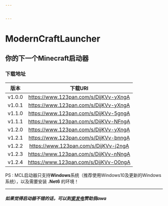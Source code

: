 ```yaml
---


---
```


<h1 id="moderncraftlauncher"><span class="prefix"></span><span class="content">ModernCraftLauncher</span><span class="suffix"></span></h1>
<h2 id="你的下一个minecraft启动器"><span class="prefix"></span><span class="content">你的下一个Minecraft启动器</span><span class="suffix"></span></h2>
<h3 id="下载地址"><span class="prefix"></span><span class="content">下载地址</span><span class="suffix"></span></h3>

<table>
<thead>
<tr>
<th align="center">版本</th>
<th align="center">下载URI</th>
</tr>
</thead>
<tbody>
<tr>
<td align="center">v1.0.0</td>
<td align="center"><a href="https://www.123pan.com/s/DijKVv-yXngA">https://www.123pan.com/s/DijKVv-yXngA</a></td>
</tr>
<tr>
<td align="center">v1.0.1</td>
<td align="center"><a href="https://www.123pan.com/s/DijKVv-yXngA">https://www.123pan.com/s/DijKVv-yXngA</a></td>
</tr>
<tr>
<td align="center">v1.1.0</td>
<td align="center"><a href="https://www.123pan.com/s/DijKVv-5gngA">https://www.123pan.com/s/DijKVv-5gngA</a></td>
</tr>
<tr>
<td align="center">v1.1.1</td>
<td align="center"><a href="https://www.123pan.com/s/DijKVv-NFngA">https://www.123pan.com/s/DijKVv-NFngA</a></td>
</tr>
<tr>
<td align="center">v1.2.0</td>
<td align="center"><a href="https://www.123pan.com/s/DijKVv-yXngA">https://www.123pan.com/s/DijKVv-yXngA</a></td>
</tr>
<tr>
<td align="center">v1.2.1</td>
<td align="center"><a href="https://www.123pan.com/s/DijKVv-bnngA">https://www.123pan.com/s/DijKVv-bnngA</a></td>
</tr>
<tr>
<td align="center">v1.2.2</td>
<td align="center"><a href="https://www.123pan.com/s/DijKVv-j2ngA">https://www.123pan.com/s/DijKVv-j2ngA</a></td>
</tr>
<tr>
<td align="center">v1.2.3</td>
<td align="center"><a href="https://www.123pan.com/s/DijKVv-nNngA">https://www.123pan.com/s/DijKVv-nNngA</a></td>
</tr>
<tr>
<td align="center">v1.2.4</td>
<td align="center"><a href="https://www.123pan.com/s/DijKVv-O0ngA">https://www.123pan.com/s/DijKVv-O0ngA</a></td>
</tr>
</tbody>
</table><p>PS : MCL启动器只支持<strong>Windows</strong>系统（推荐使用Windows10及更新的Windows系统），以及需要安装 <strong>.Net6</strong> 的环境！</p>
<hr>
<h5 id="如果觉得启动器不错的话，可以到爱发电赞助我awa"><span class="prefix"></span><span class="content">如果觉得启动器不错的话，可以到<a href="https://afdian.net/a/mcl888">爱发电</a>赞助我awa</span><span class="suffix"></span></h5>

